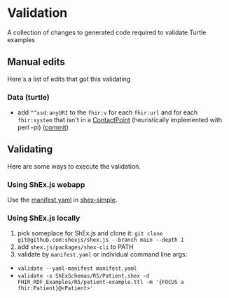 # Validation

A collection of changes to generated code required to validate Turtle examples

## Manual edits

Here's a list of edits that got this validating

### Data (turtle)

* add `^^xsd:anyURI` to the `fhir:v` for each `fhir:url` and for each `fhir:system` that isn't in a [ContactPoint](https://build.fhir.org/datatypes.html#ContactPoint) (heuristically implemented with perl -pi) ([commit](commit/243013a7e8461db1545356957b4510a8ca0e40f4))

## Validating

Here are some ways to execute the validation.

### Using ShEx.js webapp

Use the [manifest.yaml](manifest.yaml) in [shex-simple](https://shex.io/webapps/packages/extension-map/doc/shexmap-simple?manifestURL=https://fhircat.github.io/validation/manifest.yaml).

### Using ShEx.js locally

1. pick someplace for ShEx.js and clone it: `git clone git@github.com:shexjs/shex.js --branch main --depth 1`
2. add `shex.js/packages/shex-cli` to PATH
3. validate by `manifest.yaml` or individual command line args:
  - `validate --yaml-manifest manifest.yaml`
  - `validate -x ShExSchemas/R5/Patient.shex -d FHIR_RDF_Examples/R5/patient-example.ttl -m '{FOCUS a fhir:Patient}@<Patient>'`
